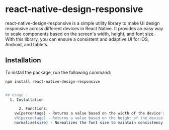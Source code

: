 # react-native-design-responsive

react-native-design-responsive is a simple utility library to make UI design responsive across different devices in React Native. It provides an easy way to scale components based on the screen's width, height, and font size. With this library, you can ensure a consistent and adaptive UI for iOS, Android, and tablets.

## Installation

To install the package, run the following command:

```bash
npm install react-native-design-responsive


## Usage :
  1. Installation

      2. Functions:
    vw(percentage) - Returns a value based on the width of the device's screen.
    vh(percentage) - Returns a value based on the height of the device's screen.
    normalize(size) - Normalizes the font size to maintain consistency across different screen sizes.



